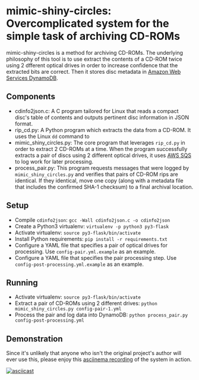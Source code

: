 # mimic-shiny-circles: Overcomplicated system for the simple task of archiving CD-ROMs

mimic-shiny-circles is a method for archiving CD-ROMs. The underlying philosophy of this tool is to use extract the contents of a CD-ROM twice using 2 dfferent optical drives in order to increase confidence that the extracted bits are correct. Then it stores disc metadata in [Amazon Web Services DynamoDB](https://aws.amazon.com/dynamodb/).

## Components
* cdinfo2json.c: A C program tailored for Linux that reads a compact disc's table of contents and outputs pertinent disc information in JSON format.
* rip_cd.py: A Python program which extracts the data from a CD-ROM. It uses the Linux `dd` command to 
* mimic_shiny_circles.py: The core program that leverages `rip_cd.py` in order to extract 2 CD-ROMs at a time. When the program successfully extracts a pair of discs using 2 different optical drives, it uses [AWS SQS](https://aws.amazon.com/sqs/) to log work for later processing.
* process_pair.py: This program requests messages that were logged by `mimic_shiny_circles.py` and verifies that pairs of CD-ROM rips are identical. If they identical, move one copy (along with a metadata file that includes the confirmed SHA-1 checksum) to a final archival location.

## Setup
* Compile `cdinfo2json`: `gcc -Wall cdinfo2json.c -o cdinfo2json`
* Create a Python3 virtualenv: `virtualenv -p python3 py3-flask`
* Activate virtualenv: `source py3-flask/bin/activate`
* Install Python requirements: `pip install -r requirements.txt`
* Configure a YAML file that specifies a pair of optical drives for processing. Use `config-pair.yml.example` as an example.
* Configure a YAML file that specifies the pair processing step. Use `config-post-processing.yml.example` as an example.

## Running
* Activate virtualenv: `source py3-flask/bin/activate`
* Extract a pair of CD-ROMs using 2 different drives: `python mimic_shiny_circles.py config-pair-1.yml`
* Process the pair and log data into DynamoDB: `python process_pair.py config-post-processing.yml`

## Demonstration
Since it's unlikely that anyone who isn't the original project's author will ever use this, please enjoy this [asciinema recording](https://asciinema.org/) of the system in action.

[![asciicast](https://asciinema.org/a/329316.png)](https://asciinema.org/a/329316)
